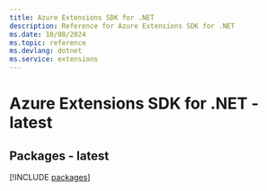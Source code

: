 ```yaml
---
title: Azure Extensions SDK for .NET
description: Reference for Azure Extensions SDK for .NET
ms.date: 10/08/2024
ms.topic: reference
ms.devlang: dotnet
ms.service: extensions
---
```

# Azure Extensions SDK for .NET - latest
## Packages - latest
[!INCLUDE [packages](extensions-index.md)]